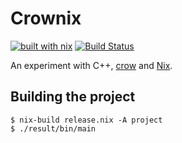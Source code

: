 # Crownix

[![built with nix](https://builtwithnix.org/badge.svg)](https://builtwithnix.org) [![Build Status](https://travis-ci.org/mtrsk/crownix.svg?branch=master)](https://travis-ci.org/mtrsk/crownix)

An experiment with C++, [crow](https://github.com/ipkn/crow) and [Nix](https://nixos.org/nix/download.html).

## Building the project

```
$ nix-build release.nix -A project
$ ./result/bin/main
```
